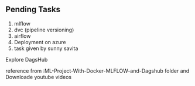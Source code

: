 ## Pending Tasks
1. mlflow
2. dvc (pipeline versioning)
3. airflow
4. Deployment on azure
5. task given by sunny savita

Explore DagsHub

reference from :ML-Project-With-Docker-MLFLOW-and-Dagshub folder and Downloade youtube videos
